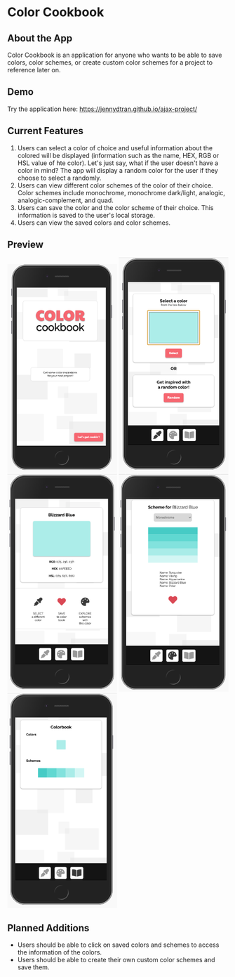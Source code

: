 # Color Cookbook

## About the App
Color Cookbook is an application for anyone who wants to be able to save colors, color schemes, or create custom color schemes for a project to reference later on.

## Demo
Try the application here: https://jennydtran.github.io/ajax-project/
## Current Features
1. Users can select a color of choice and useful information about the colored will be displayed (information such as the name, HEX, RGB or HSL value of hte color). Let's just say, what if the user doesn't have a color in mind? The app will display a random color for the user if they choose to select a randomly.
2. Users can view different color schemes of the color of their choice. Color schemes include monochrome, monochrome dark/light, analogic, analogic-complement, and quad.
3. Users can save the color and the color scheme of their choice. This information is saved to the user's local storage.
4. Users can view the saved colors and color schemes.

## Preview
<img src="images/preview1.png" width="250">
<img src="images/preview2.png" width="250">
<img src="images/preview3.png" width="250">
<img src="images/preview4.png" width="250">
<img src="images/preview5.png" width="250">

## Planned Additions
* Users should be able to click on saved colors and schemes to access the information of the colors.
* Users should be able to create their own custom color schemes and save them.
